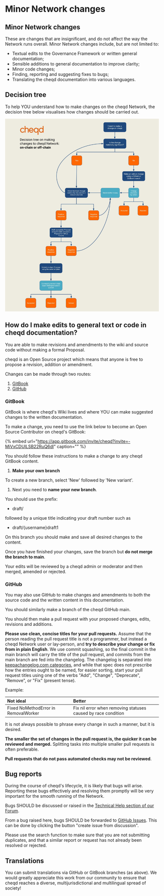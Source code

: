 # Minor Network changes

## **Minor Network changes**

These are changes that are insignificant, and do not affect the way the Network runs overall. Minor Network changes include, but are not limited to:

* Textual edits to the Governance Framework or written general documentation;
* Sensible additions to general documentation to improve clarity;
* Minor code changes;
* Finding, reporting and suggesting fixes to bugs;
* Translating the cheqd documentation into various languages.

## Decision tree

To help YOU understand how to make changes on the cheqd Network, the decision tree below visualises how changes should be carried out.

![Decision tree for Network Governance](../.gitbook/assets/on-chain-vs-off-chain-decision-tree-1-.jpg)

## How do I make edits to general text or code in cheqd documentation?

You are able to make revisions and amendments to the wiki and source code without making a formal Proposal.

cheqd is an Open Source project which means that anyone is free to propose a revision, addition or amendment.

Changes can be made through two routes:

1. [GitBook](https://docs.cheqd.io/cheqd-node/)
2. [GitHub](https://github.com/cheqd)

### GitBook

GitBook is where cheqd's Wiki lives and where YOU can make suggested changes to the written documentation.

To make a change, you need to use the link below to become an Open Source Contributor on cheqd's GitBook:

{% embed url="https://app.gitbook.com/invite/cheqd?invite=-MiVxCDUlLSB22RuQ6dl" caption="" %}

You should follow these instructions to make a change to any cheqd GitBook content.

1. **Make your own branch**

To create a new branch, select 'New' followed by 'New variant'.  
  


1. Next you need to **name your new branch**.

You should use the prefix:

* draft/

followed by a unique title indicating your draft number such as

* draft/{username}draft1

On this branch you should make and save all desired changes to the content.

Once you have finished your changes, save the branch but **do not merge the branch to main**.

Your edits will be reviewed by a cheqd admin or moderator and then merged, amended or rejected.

### GitHub

You may also use GitHub to make changes and amendments to both the source code and the written content in this documentation.

You should similarly make a branch of the cheqd GitHub main.

You should then make a pull request with your proposed changes, edits, revisions and additions.

**Please use clean, concise titles for your pull requests.** Assume that the person reading the pull request title is not a programmer, but instead a cheqd Network user or lay-person, and **try to describe your change or fix from in plain English**. We use commit squashing, so the final commit in the main branch will carry the title of the pull request, and commits from the main branch are fed into the changelog. The changelog is separated into [keepachangelog.com categories](https://keepachangelog.com/en/1.0.0/), and while that spec does not prescribe how the entries ought to be named, for easier sorting, start your pull request titles using one of the verbs "Add", "Change", "Deprecate", "Remove", or "Fix" \(present tense\).

Example:

| Not ideal | Better |
| :--- | :--- |
| Fixed NoMethodError in RemovalWorker | Fix nil error when removing statuses caused by race condition |

It is not always possible to phrase every change in such a manner, but it is desired.

**The smaller the set of changes in the pull request is, the quicker it can be reviewed and merged.** Splitting tasks into multiple smaller pull requests is often preferable.

**Pull requests that do not pass automated checks may not be reviewed**.

## Bug reports

During the course of cheqd's lifecycle, it is likely that bugs will arise. Reporting these bugs effectively and resolving them promptly will be very important for the smooth running of the Network.

Bugs SHOULD be discussed or raised in the [Technical Help section of our Forum](https://github.com/cheqd/cheqd-node/discussions/categories/technical-help).

From a bug raised here, bugs SHOULD be forwarded to [GitHub Issues](https://github.com/cheqd/cheqd-node/issues). This can be done by clicking the button "create issue from discussion".

Please use the search function to make sure that you are not submitting duplicates, and that a similar report or request has not already been resolved or rejected.

## Translations

You can submit translations via GitHub or GitBook branches \(as above\). We would greatly appreciate this work from our community to ensure that cheqd reaches a diverse, multijurisdictional and multilingual spread of society!

